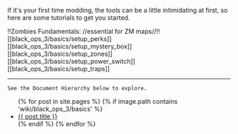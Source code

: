 If it's your first time modding, the tools can be a little intimidating at first, so here are some tutorials to get you started.

!!Zombies Fundamentals: //essential for ZM maps//!!
[[black_ops_3/basics/setup_perks]]
[[black_ops_3/basics/setup_mystery_box]]
[[black_ops_3/basics/setup_zones]]
[[black_ops_3/basics/setup_power_switch]]
[[black_ops_3/basics/setup_traps]]

---

`See the Document Hierarchy below to explore.`

<ul>
  {% for post in site.pages %}
    {% if image.path contains 'wiki/black_ops_3/basics' %}
    <li>
      <a href="{{ post.url }}">{{ post.title }}</a>
    </li>
    {% endif %}
  {% endfor %}
</ul>